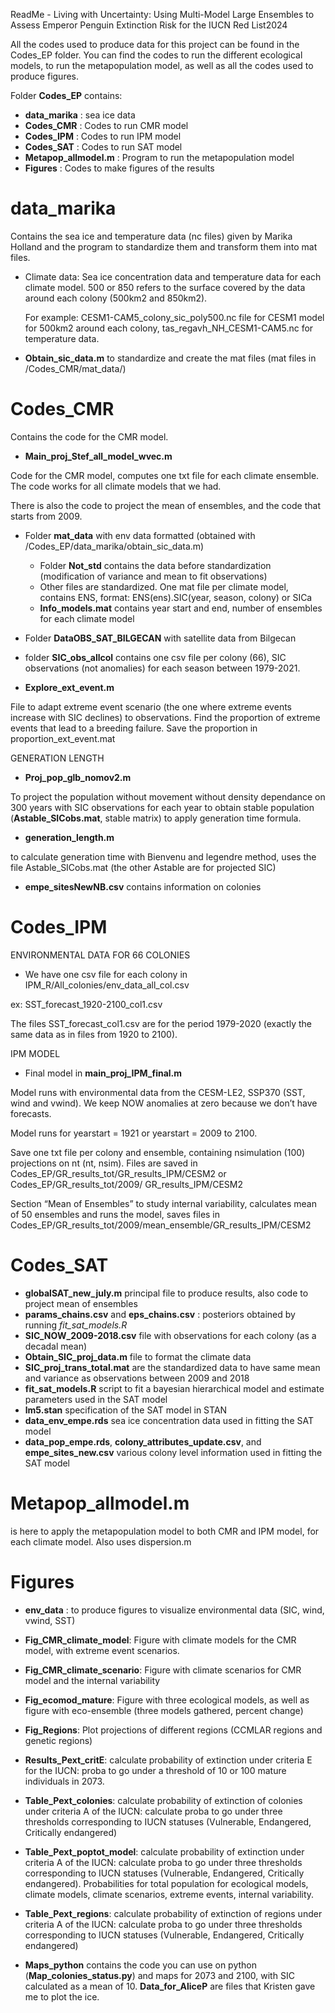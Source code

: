 ﻿ReadMe - Living with Uncertainty: Using Multi-Model Large Ensembles to Assess Emperor Penguin Extinction Risk for the IUCN Red List2024

All the codes used to produce data for this project can be found in the Codes_EP folder. You can find the codes to run the different ecological models, to run the metapopulation model, as well as all the codes used to produce figures.

Folder **Codes_EP** contains:

- **data\_marika** : sea ice data
- **Codes\_CMR** : Codes to run CMR model
- **Codes\_IPM** : Codes to run IPM model
- **Codes\_SAT** : Codes to run SAT model
- **Metapop\_allmodel.m** : Program to run the metapopulation model  
- **Figures** : Codes to make figures of the results

# **data\_marika**

Contains the sea ice and temperature data (nc files) given by Marika Holland and the program to standardize them and transform them into mat files.

- Climate data: Sea ice concentration data and temperature data for each climate model. 500 or 850 refers to the surface covered by the data around each colony (500km2 and 850km2).

  For example: CESM1-CAM5\_colony\_sic\_poly500.nc file for CESM1 model for 500km2 around each colony, tas\_regavh\_NH\_CESM1-CAM5.nc for temperature data.

- **Obtain\_sic\_data.m** to standardize and create the mat files (mat files in /Codes\_CMR/mat\_data/)

# **Codes\_CMR**

Contains the code for the CMR model.

- **Main\_proj\_Stef\_all\_model\_wvec.m** 

Code for the CMR model, computes one txt file for each climate ensemble. The code works for all climate models that we had.

There is also the code to project the mean of ensembles, and the code that starts from 2009.

- Folder **mat\_data** with env data formatted (obtained with /Codes\_EP/data\_marika/obtain\_sic\_data.m)
  - Folder **Not\_std** contains the data before standardization (modification of variance and mean to fit observations)
  - Other files are standardized. One mat file per climate model, contains ENS, format: ENS(ens).SIC(year, season, colony) or SICa
  - **Info\_models.mat** contains year start and end, number of ensembles for each climate model


- Folder **DataOBS\_SAT\_BILGECAN** with satellite data from Bilgecan 
- folder **SIC\_obs\_allcol** contains one csv file per colony (66), SIC observations (not anomalies) for each season between 1979-2021.


- **Explore\_ext\_event.m** 

File to adapt extreme event scenario (the one where extreme events increase with SIC declines) to observations. Find the proportion of extreme events that lead to a breeding failure. Save the proportion in proportion\_ext\_event.mat

GENERATION LENGTH

- **Proj\_pop\_glb\_nomov2.m**

To project the population without movement without density dependance on 300 years with SIC observations for each year to obtain stable population (**Astable\_SICobs.mat**, stable matrix) to apply generation time formula.

- **generation\_length.m** 

to calculate generation time with Bienvenu and legendre method, uses the file Astable\_SICobs.mat (the other Astable are for projected SIC)

- **empe\_sitesNewNB.csv** contains information on colonies

# **Codes\_IPM**

ENVIRONMENTAL DATA FOR 66 COLONIES

- We have one csv file for each colony in IPM\_R/All\_colonies/env\_data\_all\_col.csv

ex: SST\_forecast\_1920-2100\_col1.csv

The files SST\_forecast\_col1.csv are for the period 1979-2020 (exactly the same data as in files from 1920 to 2100).


IPM MODEL

- Final model in **main\_proj\_IPM\_final.m** 

Model runs with environmental data from the CESM-LE2, SSP370 (SST, wind and vwind). We keep NOW anomalies at zero because we don’t have forecasts.

Model runs for yearstart = 1921 or yearstart = 2009 to 2100.

Save one txt file per colony and ensemble, containing nsimulation (100) projections on nt (nt, nsim). Files are saved in Codes\_EP/GR\_results\_tot/GR\_results\_IPM/CESM2 or Codes\_EP/GR\_results\_tot/2009/ GR\_results\_IPM/CESM2

Section “Mean of Ensembles” to study internal variability, calculates mean of 50 ensembles and runs the model, saves files in Codes\_EP/GR\_results\_tot/2009/mean\_ensemble/GR\_results\_IPM/CESM2

# **Codes\_SAT**

- **globalSAT\_new\_july.m** principal file to produce results, also code to project mean of ensembles
- **params\_chains.csv** and **eps\_chains.csv** : posteriors obtained by running *fit\_sat\_models.R*
- **SIC\_NOW\_2009-2018.csv** file with observations for each colony (as a decadal mean)
- **Obtain\_SIC\_proj\_data.m** file to format the climate data
- **SIC\_proj\_trans\_total.mat** are the standardized data to have same mean and variance as observations between 2009 and 2018
- **fit\_sat\_models.R** script to fit a bayesian hierarchical model and estimate parameters used in the SAT model
- **lm5.stan** specification of the SAT model in STAN
- **data\_env\_empe.rds** sea ice concentration data used in fitting the SAT model
- **data\_pop\_empe.rds**, **colony\_attributes\_update.csv**, and **empe\_sites\_new.csv** various colony level information used in fitting the SAT model


# **Metapop\_allmodel.m** 
is here to apply the metapopulation model to both CMR and IPM model, for each climate model. Also uses dispersion.m



# **Figures**

- **env\_data** : to produce figures to visualize environmental data (SIC, wind, vwind, SST)

- **Fig\_CMR\_climate\_model**: Figure with climate models for the CMR model, with extreme event scenarios.

- **Fig\_CMR\_climate\_scenario**: Figure with climate scenarios for CMR model and the internal variability

- **Fig\_ecomod\_mature**: Figure with three ecological models, as well as figure with eco-ensemble (three models gathered, percent change)

- **Fig\_Regions**: Plot projections of different regions (CCMLAR regions and genetic regions)

- **Results\_Pext\_critE**: calculate probability of extinction under criteria E for the IUCN: proba to go under a threshold of 10 or 100 mature individuals in 2073.

- **Table\_Pext\_colonies**: calculate probability of extinction of colonies under criteria A of the IUCN: calculate proba to go under three thresholds corresponding to IUCN statuses (Vulnerable, Endangered, Critically endangered)

- **Table\_Pext\_poptot\_model**: calculate probability of extinction under criteria A of the IUCN: calculate proba to go under three thresholds corresponding to IUCN statuses (Vulnerable, Endangered, Critically endangered). Probabilities for total population for ecological models, climate models, climate scenarios, extreme events, internal variability.

- **Table\_Pext\_regions**: calculate probability of extinction of regions under criteria A of the IUCN: calculate proba to go under three thresholds corresponding to IUCN statuses (Vulnerable, Endangered, Critically endangered)

- **Maps\_python** contains the code you can use on python (**Map\_colonies\_status.py**) and maps for 2073 and 2100, with SIC calculated as a mean of 10. **Data\_for\_AliceP** are files that Kristen gave me to plot the ice.






